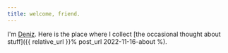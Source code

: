 ```yaml
---
title: welcome, friend.
---
```


I'm [Deniz](https://github.com/ledeniz). Here is the place  where I collect [the occasional thought about stuff]({{ relative_url }}% post_url 2022-11-16-about %).
